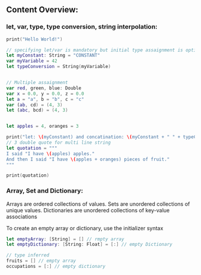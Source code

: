 ## Content Overview:

### let, var, type, type conversion, string interpolation:
```swift
print("Hello World!")

// specifying let/var is mandatory but initial type assaignment is optional
let myConstant: String = "CONSTANT"
var myVariable = 42
let typeConversion = String(myVariable)


// Multiple assaignment
var red, green, blue: Double
var x = 0.0, y = 0.0, z = 0.0
let a = "a", b = "b", c = "c"
var (ab, cd) = (4, 3)
let (abc, bcd) = (4, 3)


let apples = 4, oranges = 3

print("let: \(myConstant) and concatination: \(myConstant + " " + typeConversion)")
// 3 double quote for multi line string
let quotation = """
I said "I have \(apples) apples."
And then I said "I have \(apples + oranges) pieces of fruit."
"""

print(quotation)
```

### Array, Set and Dictionary:
Arrays are ordered collections of values. Sets are unordered collections of unique values. Dictionaries are unordered collections of key-value associations

To create an empty array or dictionary, use the initializer syntax
```swift
let emptyArray: [String] = [] // rmpty array
let emptyDictionary: [String: Float] = [:] // empty Dictionary

// type inferred
fruits = [] // empty array
occupations = [:] // empty dictionary
```
